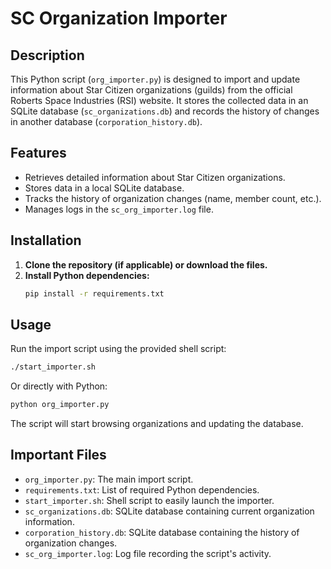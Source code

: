 # SC Organization Importer

## Description

This Python script (`org_importer.py`) is designed to import and update information about Star Citizen organizations (guilds) from the official Roberts Space Industries (RSI) website. It stores the collected data in an SQLite database (`sc_organizations.db`) and records the history of changes in another database (`corporation_history.db`).

## Features

*   Retrieves detailed information about Star Citizen organizations.
*   Stores data in a local SQLite database.
*   Tracks the history of organization changes (name, member count, etc.).
*   Manages logs in the `sc_org_importer.log` file.

## Installation

1.  **Clone the repository (if applicable) or download the files.**
2.  **Install Python dependencies:**
    ```bash
    pip install -r requirements.txt
    ```

## Usage

Run the import script using the provided shell script:

```bash
./start_importer.sh
```

Or directly with Python:

```bash
python org_importer.py
```

The script will start browsing organizations and updating the database.

## Important Files

*   `org_importer.py`: The main import script.
*   `requirements.txt`: List of required Python dependencies.
*   `start_importer.sh`: Shell script to easily launch the importer.
*   `sc_organizations.db`: SQLite database containing current organization information.
*   `corporation_history.db`: SQLite database containing the history of organization changes.
*   `sc_org_importer.log`: Log file recording the script's activity.

